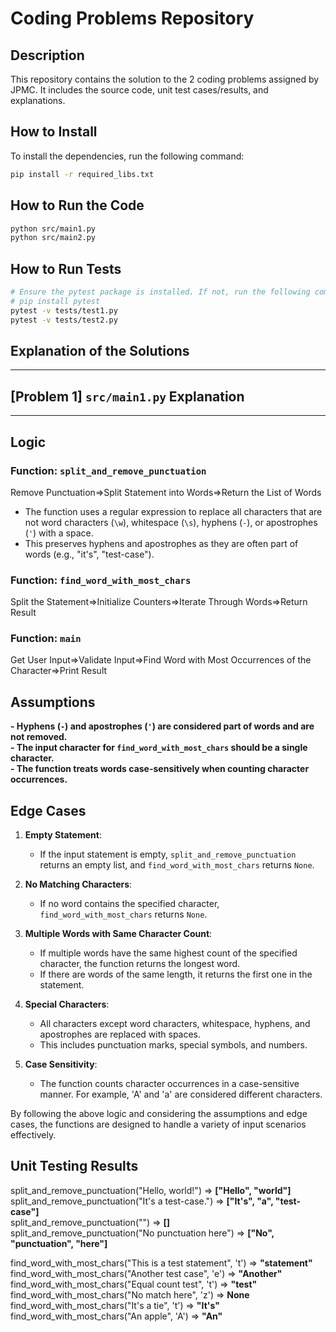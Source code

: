 # Coding Problems Repository

## Description
This repository contains the solution to the 2 coding problems assigned by JPMC. It includes the source code, unit test cases/results, and explanations.


## How to Install

To install the dependencies, run the following command:

```bash
pip install -r required_libs.txt
```

## How to Run the Code
```bash
python src/main1.py
python src/main2.py
```

## How to Run Tests
```bash
# Ensure the pytest package is installed. If not, run the following command:
# pip install pytest
pytest -v tests/test1.py
pytest -v tests/test2.py
```



## Explanation of the Solutions

---
## [Problem 1] `src/main1.py` Explanation
---



## Logic

### Function: `split_and_remove_punctuation`
   Remove Punctuation=>Split Statement into Words=>Return the List of Words
   - The function uses a regular expression to replace all characters that are not word characters (`\w`), whitespace (`\s`), hyphens (`-`), or apostrophes (`'`) with a space.
   - This preserves hyphens and apostrophes as they are often part of words (e.g., "it's", "test-case").

### Function: `find_word_with_most_chars`
   Split the Statement=>Initialize Counters=>Iterate Through Words=>Return Result

### Function: `main`
   Get User Input=>Validate Input=>Find Word with Most Occurrences of the Character=>Print Result

## Assumptions

**- Hyphens (`-`) and apostrophes (`'`) are considered part of words and are not removed.**<br>
**- The input character for `find_word_with_most_chars` should be a single character.**<br>
**- The function treats words case-sensitively when counting character occurrences.**

## Edge Cases

1. **Empty Statement**:
   - If the input statement is empty, `split_and_remove_punctuation` returns an empty list, and `find_word_with_most_chars` returns `None`.

2. **No Matching Characters**:
   - If no word contains the specified character, `find_word_with_most_chars` returns `None`.

3. **Multiple Words with Same Character Count**:
   - If multiple words have the same highest count of the specified character, the function returns the longest word.
   - If there are words of the same length, it returns the first one in the statement.

4. **Special Characters**:
   - All characters except word characters, whitespace, hyphens, and apostrophes are replaced with spaces.
   - This includes punctuation marks, special symbols, and numbers.

5. **Case Sensitivity**:
   - The function counts character occurrences in a case-sensitive manner. For example, 'A' and 'a' are considered different characters.

By following the above logic and considering the assumptions and edge cases, the functions are designed to handle a variety of input scenarios effectively.


## Unit Testing Results

split_and_remove_punctuation("Hello, world!") => **["Hello", "world"]**  
split_and_remove_punctuation("It's a test-case.") => **["It's", "a", "test-case"]**  
split_and_remove_punctuation("") => **[]**  
split_and_remove_punctuation("No punctuation here") => **["No", "punctuation", "here"]**  

find_word_with_most_chars("This is a test statement", 't') => **"statement"**  
find_word_with_most_chars("Another test case", 'e') => **"Another"**  
find_word_with_most_chars("Equal count test", 't') => **"test"**  
find_word_with_most_chars("No match here", 'z') => **None**  
find_word_with_most_chars("It's a tie", 't') => **"It's"**  
find_word_with_most_chars("An apple", 'A') => **"An"**
